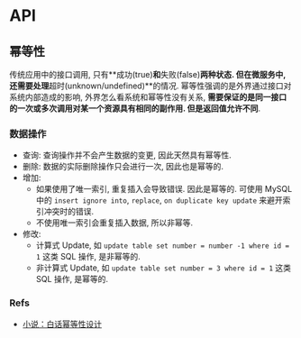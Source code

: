 # API
## 幂等性
传统应用中的接口调用, 只有**成功(true)**和**失败(false)**两种状态. 但在微服务中, 还需要处理**超时(unknown/undefined)**的情况.
幂等性强调的是外界通过接口对系统内部造成的影响, 外界怎么看系统和幂等性没有关系, **需要保证的是同一接口的一次或多次调用对某一个资源具有相同的副作用. 但是返回值允许不同**.

### 数据操作
* 查询: 查询操作并不会产生数据的变更, 因此天然具有幂等性.
* 删除: 数据的实际删除操作只会进行一次, 因此也是幂等的.
* 增加:
    * 如果使用了唯一索引, 重复插入会导致错误. 因此是幂等的. 可使用 MySQL 中的 `insert ignore into`, `replace`, `on duplicate key update` 来避开索引冲突时的错误.
    * 不使用唯一索引会重复插入数据, 所以非幂等.
* 修改:
    * 计算式 Update, 如 `update table set number = number -1 where id = 1` 这类 SQL 操作, 是非幂等的.
    * 非计算式 Update, 如 `update table set number = 3 where id = 1` 这类 SQL 操作, 是幂等的.


### Refs
* [小说：白话幂等性设计](https://mp.weixin.qq.com/s/n_cfjUwivgIdIY0Ttkv_sQ)